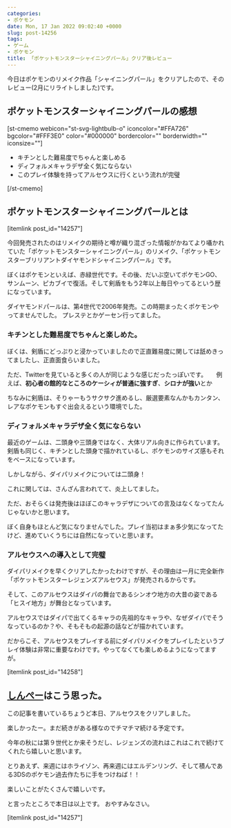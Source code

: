 ```yaml
---
categories:
- ポケモン
date: Mon, 17 Jan 2022 09:02:40 +0000
slug: post-14256
tags:
- ゲーム
- ポケモン
title: 「ポケットモンスターシャイニングパール」クリア後レビュー
---
```


今日はポケモンのリメイク作品「シャイニングパール」をクリアしたので、そのレビュー(2月にリライトしました)です。

<h2>ポケットモンスターシャイニングパールの感想</h2>

[st-cmemo webicon="st-svg-lightbulb-o" iconcolor="#FFA726" bgcolor="#FFF3E0" color="#000000" bordercolor="" borderwidth="" iconsize=""]
<ul>
<li>キチンとした難易度でちゃんと楽しめる</li>
<li>ディフォルメキャラデザ全く気にならない</li>
<li>このプレイ体験を持ってアルセウスに行くという流れが完璧</li>
</ul>
[/st-cmemo]

<h2>ポケットモンスターシャイニングパールとは</h2>

[itemlink post_id="14257"]

今回発売されたのはリメイクの期待と噂が織り混ざった情報がかねてより囁かれていた「ポケットモンスターシャイニングパール」のリメイク、「ポケットモンスターブリリアントダイヤモンドシャイニングパール」です。

ぼくはポケモンといえば、赤緑世代です。その後、だいぶ空いてポケモンGO、サンムーン、ピカブイで復活。そして剣盾をもう2年以上毎日やってるという歴になっています。

ダイヤモンドパールは、第4世代で2006年発売。この時期まったくポケモンやってませんでした。
プレステとかゲーセン行ってました。

<h3>キチンとした難易度でちゃんと楽しめた。</h3>
ぼくは、剣盾にどっぷりと浸かっていましたので正直難易度に関しては舐めきってましたし、正直面食らいました。

ただ、Twitterを見ていると多くの人が同じような感じだったっぽいです。
　
例えば、<strong>初心者の館的なところのケーシィが普通に強すぎ</strong>、<strong>シロナが強い</strong>とか

ちなみに剣盾は、そりゃーもうサクサク進めるし、厳選要素なんかもカンタン、レアなポケモンもすぐ出会えるという環境でした。

<h3>ディフォルメキャラデザ全く気にならない</h3>
最近のゲームは、二頭身や三頭身ではなく、大体リアル向きに作られています。剣盾も同じく、キチンとした頭身で描かれているし、ポケモンのサイズ感もそれをベースになっています。

しかしながら、ダイパリメイクについては二頭身！

これに関しては、さんざん言われてて、炎上してました。

ただ、おそらくは発売後はほぼこのキャラデザについての言及はなくなってたんじゃないかと思います。

ぼく自身もほとんど気になりませんでした。プレイ当初はまぁ多少気になってたけど、進めていくうちには自然になっていと思います。

<h3>アルセウスへの導入として完璧</h3>
ダイパリメイクを早くクリアしたかったわけですが、その理由は一月に完全新作「ポケットモンスターレジェンズアルセウス」が発売されるからです。

そして、このアルセウスはダイパの舞台であるシンオウ地方の大昔の姿である「ヒスイ地方」が舞台となっています。

アルセウスではダイパで出てくるキャラの先祖的なキャラや、なぜダイパでそうなっているのか？や、そもそもの起源の話などが描かれています。

だからこそ、アルセウスをプレイする前にダイパリメイクをプレイしたというプレイ体験は非常に重要なわけです。やってなくても楽しめるようになってますが。

[itemlink post_id="14258"]

<h2><a href="https://twitter.com/s_s_p_y">しんぺー</a>はこう思った。</h2>
この記事を書いているちょうど本日、アルセウスをクリアしました。

楽しかったー。まだ続きがある様なのでチマチマ続ける予定です。

今年の秋には第９世代とか来そうだし、レジェンズの流れはこれはこれで続けてくれたら嬉しいと思います。

とりあえず、来週にはホライゾン、再来週にはエルデンリング、そして積んである3DSのポケモン過去作たちに手をつけねば！！

楽しいことがたくさんで嬉しいです。

と言ったところで本日は以上です。
おやすみなさい。

[itemlink post_id="14257"]